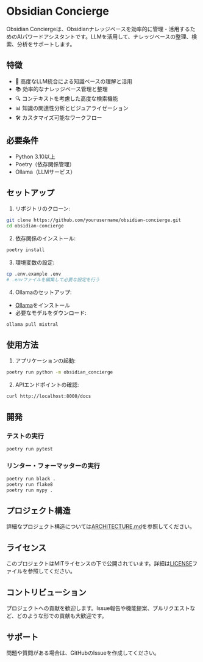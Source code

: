 # Obsidian Concierge

Obsidian Conciergeは、Obsidianナレッジベースを効率的に管理・活用するためのAIパワードアシスタントです。LLMを活用して、ナレッジベースの整理、検索、分析をサポートします。

## 特徴

- 🤖 高度なLLM統合による知識ベースの理解と活用
- 📚 効率的なナレッジベース管理と整理
- 🔍 コンテキストを考慮した高度な検索機能
- 📊 知識の関連性分析とビジュアライゼーション
- 🛠️ カスタマイズ可能なワークフロー

## 必要条件

- Python 3.10以上
- Poetry（依存関係管理）
- Ollama（LLMサービス）

## セットアップ

1. リポジトリのクローン:
```bash
git clone https://github.com/yourusername/obsidian-concierge.git
cd obsidian-concierge
```

2. 依存関係のインストール:
```bash
poetry install
```

3. 環境変数の設定:
```bash
cp .env.example .env
# .envファイルを編集して必要な設定を行う
```

4. Ollamaのセットアップ:
- [Ollama](https://ollama.ai/)をインストール
- 必要なモデルをダウンロード:
```bash
ollama pull mistral
```

## 使用方法

1. アプリケーションの起動:
```bash
poetry run python -m obsidian_concierge
```

2. APIエンドポイントの確認:
```bash
curl http://localhost:8000/docs
```

## 開発

### テストの実行

```bash
poetry run pytest
```

### リンター・フォーマッターの実行

```bash
poetry run black .
poetry run flake8
poetry run mypy .
```

## プロジェクト構造

詳細なプロジェクト構造については[ARCHITECTURE.md](docs/ARCHITECTURE.md)を参照してください。

## ライセンス

このプロジェクトはMITライセンスの下で公開されています。詳細は[LICENSE](LICENSE)ファイルを参照してください。

## コントリビューション

プロジェクトへの貢献を歓迎します。Issue報告や機能提案、プルリクエストなど、どのような形での貢献も大歓迎です。

## サポート

問題や質問がある場合は、GitHubのIssueを作成してください。